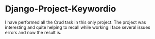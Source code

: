 # Django-Project-Keywordio
I have performed all the Crud task in this only project.
The project was interesting and quite helping to recall while working i face several issues errors and now the result is.
